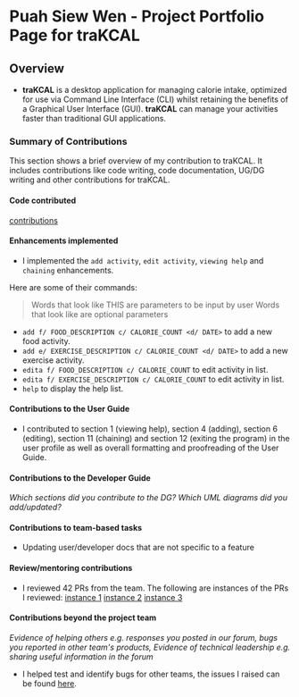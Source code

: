 # Puah Siew Wen - Project Portfolio Page for traKCAL

## Overview
* **traKCAL** is a desktop application for managing calorie intake, optimized for use via Command Line Interface (CLI) whilst retaining the benefits of a Graphical User Interface (GUI). **traKCAL** can manage your activities faster than traditional GUI applications.

### Summary of Contributions
This section shows a brief overview of my contribution to traKCAL. It includes contributions like code writing, code documentation, UG/DG writing and other contributions for traKCAL. 

#### Code contributed

[contributions](https://nus-cs2113-ay2021s1.github.io/tp-dashboard/#breakdown=true&search=e0425705&sort=groupTitle&sortWithin=title&since=2020-09-27&timeframe=commit&mergegroup=&groupSelect=groupByRepos&checkedFileTypes=docs~functional-code~test-code~other)

#### Enhancements implemented

* I implemented the `add activity`, `edit activity`, `viewing help` and `chaining` enhancements. 

Here are some of their commands: 
>Words that look like THIS are parameters to be input by user
>Words that look like <this> are optional parameters

* `add f/ FOOD_DESCRIPTION c/ CALORIE_COUNT <d/ DATE>` to add a new food activity.
* `add e/ EXERCISE_DESCRIPTION c/ CALORIE_COUNT <d/ DATE>` to add a new exercise activity.
* `edita f/ FOOD_DESCRIPTION c/ CALORIE_COUNT` to edit activity in list.
* `edita f/ EXERCISE_DESCRIPTION c/ CALORIE_COUNT` to edit activity in list.
* `help` to display the help list.

#### Contributions to the User Guide

* I contributed to section 1 (viewing help), section 4 (adding), section 6 (editing), section 11 (chaining) and section 12 (exiting the program) in the user profile as well as overall formatting and proofreading of the User Guide. 

#### Contributions to the Developer Guide

*Which sections did you contribute to the DG? Which UML diagrams did you add/updated?*

#### Contributions to team-based tasks

* Updating user/developer docs that are not specific to a feature

#### Review/mentoring contributions

* I reviewed 42 PRs from the team.
The following are instances of the PRs I reviewed:
[instance 1](https://github.com/AY2021S1-CS2113T-T09-4/tp/pull/71)
[instance 2](https://github.com/AY2021S1-CS2113T-T09-4/tp/pull/106)
[instance 3](https://github.com/AY2021S1-CS2113T-T09-4/tp/pull/245)

#### Contributions beyond the project team

*Evidence of helping others e.g. responses you posted in our forum, bugs you reported in other team's products,*
*Evidence of technical leadership e.g. sharing useful information in the forum*

* I helped test and identify bugs for other teams, the issues I raised can be found [here](https://github.com/e0425705/ped/issues).